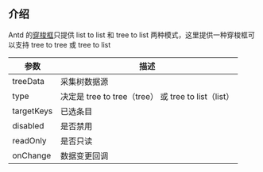 ## 介绍

Antd 的[穿梭框](https://4x.ant.design/components/transfer-cn/)只提供 list to list 和 tree to list 两种模式，这里提供一种穿梭框可以支持 tree to tree 或 tree to list

| 参数       | 描述                                                |
| ---------- | --------------------------------------------------- |
| treeData   | 采集树数据源                                        |
| type       | 决定是 tree to tree（tree） 或 tree to list（list） |
| targetKeys | 已选条目                                            |
| disabled   | 是否禁用                                            |
| readOnly   | 是否只读                                            |
| onChange   | 数据变更回调                                        |

